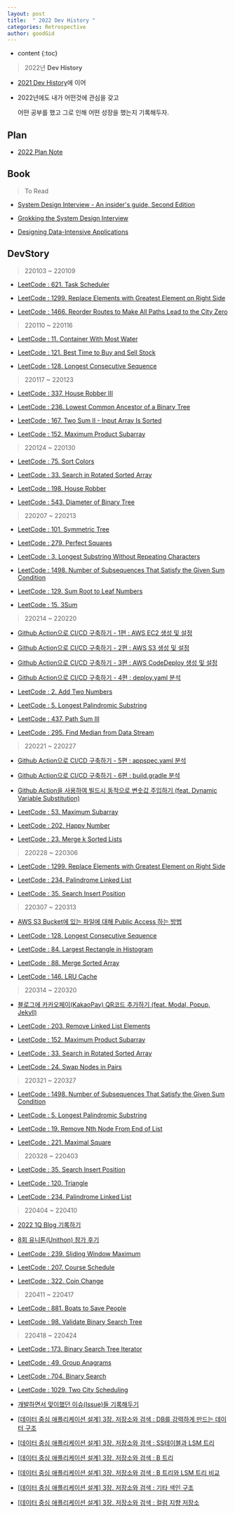 ```yaml
---
layout: post
title:  " 2022 Dev History "
categories: Retrospective
author: goodGid
---
```

* content
{:toc}

> 2022년 **Dev History**

* [2021 Dev History]({{site.url}}/2021-Retrospective)에 이어

* 2022년에도 내가 어떤것에 관심을 갖고

  어떤 공부를 했고 그로 인해 어떤 성장을 했는지 기록해두자.


## Plan

* [2022 Plan Note](https://gist.github.com/goodGid/970c5bce4ad21eb2eb012fc6bbed82c8)

<script src="https://gist.github.com/goodGid/970c5bce4ad21eb2eb012fc6bbed82c8.js"></script>


## Book

> To Read

* [System Design Interview - An insider's guide, Second Edition](https://book.naver.com/bookdb/book_detail.nhn?bid=16750882)

* [Grokking the System Design Interview](https://www.educative.io/courses/grokking-the-system-design-interview)

* [Designing Data-Intensive Applications](https://book.naver.com/bookdb/book_detail.nhn?bid=15910735)


## DevStory

> 220103 ~ 220109

* [LeetCode : 621. Task Scheduler]({{site.url}}/LeetCode-Task-Scheduler/#2-code-22-01-07)

* [LeetCode : 1299. Replace Elements with Greatest Element on Right Side]({{site.url}}/LeetCode-Replace-Elements-with-Greatest-Element-on-Right-Side/#1-code-22-01-08-x)

* [LeetCode : 1466. Reorder Routes to Make All Paths Lead to the City Zero]({{site.url}}/LeetCode-Reorder-Routes-to-Make-All-Paths-Lead-to-the-City-Zero/#1-code-22-01-09)

> 220110 ~ 220116

* [LeetCode : 11. Container With Most Water]({{site.url}}/LeetCode-Container-With-Most-Water/#3-code-22-01-15)

* [LeetCode : 121. Best Time to Buy and Sell Stock]({{site.url}}/LeetCode-Best-Time-to-Buy-and-Sell-Stock/#3-code-22-01-15)

* [LeetCode : 128. Longest Consecutive Sequence]({{site.url}}/LeetCode-Longest-Consecutive-Sequence/#1-code-22-01-15)

> 220117 ~ 220123

* [LeetCode : 337. House Robber III]({{site.url}}/LeetCode-House-Robber-III/#2-code-22-01-20)

* [LeetCode : 236. Lowest Common Ancestor of a Binary Tree]({{site.url}}/LeetCode-Lowest-Common-Ancestor-of-a-Binary-Tree/#2-code-22-01-20)

* [LeetCode : 167. Two Sum II - Input Array Is Sorted]({{site.url}}/LeetCode-Two-Sum-II-Input-Array-Is-Sorted/#1-code-22-01-21-x)

* [LeetCode : 152. Maximum Product Subarray]({{site.url}}/LeetCode-Maximum-Product-Subarray/#1-code-22-01-21)

> 220124 ~ 220130

* [LeetCode : 75. Sort Colors]({{site.url}}/LeetCode-Sort-Colors/#2-code-22-01-28)

* [LeetCode : 33. Search in Rotated Sorted Array]({{site.url}}/LeetCode-copy/#1-code-22-01-30)

* [LeetCode : 198. House Robber]({{site.url}}/LeetCode-House-Robber/#2-code-22-01-30-x)

* [LeetCode : 543. Diameter of Binary Tree]({{site.url}}/LeetCode-Diameter-of-Binary-Tree/#2-code-22-01-31-x)

> 220207 ~ 220213

* [LeetCode : 101. Symmetric Tree]({{site.url}}/LeetCode-Symmetric-Tree/#2-code-22-02-09)

* [LeetCode : 279. Perfect Squares]({{site.url}}/LeetCode-Perfect-Squares/#2-code-22-02-11)

* [LeetCode : 3. Longest Substring Without Repeating Characters]({{site.url}}/LeetCode-Longest-Substring-Without-Repeating-Characters/#2-code-22-02-11-x)

* [LeetCode : 1498. Number of Subsequences That Satisfy the Given Sum Condition]({{site.url}}/LeetCode-Number-of-Subsequences-That-Satisfy-the-Given-Sum-Condition/#1-code-22-02-12)

* [LeetCode : 129. Sum Root to Leaf Numbers]({{site.url}}/LeetCode-Sum-Root-to-Leaf-Numbers/#1-code-22-02-13-x)

* [LeetCode : 15. 3Sum]({{site.url}}/LeetCode-3Sum/#1-code-22-02-13-x)

> 220214 ~ 220220

* [Github Action으로 CI/CD 구축하기 - 1편 : AWS EC2 생성 및 설정]({{site.url}}/Github-Action-CI-CD-AWS-EC2/)

* [Github Action으로 CI/CD 구축하기 - 2편 : AWS S3 생성 및 설정]({{site.url}}/Github-Action-CI-CD-AWS-S3/)

* [Github Action으로 CI/CD 구축하기 - 3편 : AWS CodeDeploy 생성 및 설정]({{site.url}}/Github-Action-CI-CD-AWS-CodeDeploy/)

* [Github Action으로 CI/CD 구축하기 - 4편 : deploy.yaml 분석]({{site.url}}/Github-Action-CI-CD-Workflows/)

* [LeetCode : 2. Add Two Numbers]({{site.url}}/LeetCode-Add-Two-Numbers/#3-code-22-02-14-x)

* [LeetCode : 5. Longest Palindromic Substring]({{site.url}}/LeetCode-Longest-Palindromic-Substring/#1-code-22-02-15)

* [LeetCode : 437. Path Sum III]({{site.url}}/LeetCode-Path-Sum-III/#2-code-22-02-14)

* [LeetCode : 295. Find Median from Data Stream]({{site.url}}/LeetCode-Find-Median-from-Data-Stream/#2-code-22-02-20)

> 220221 ~ 220227

* [Github Action으로 CI/CD 구축하기 - 5편 : appspec.yaml 분석]({{site.url}}/Github-Action-CI-CD-CodeDeploy-App-Spec-File/)

* [Github Action으로 CI/CD 구축하기 - 6편 : build.gradle 분석]({{site.url}}/Github-Action-CI-CD-Build-Gradle-File/)

* [Github Action을 사용하여 빌드시 동적으로 변숫값 주입하기 (feat. Dynamic Variable Substitution)]({{site.url}}/Github-Action-Dynamic-Variable-Substitution/)

* [LeetCode : 53. Maximum Subarray]({{site.url}}/LeetCode-Maximum-Subarray/#1-code-22-02-21-x)

* [LeetCode : 202. Happy Number]({{site.url}}/LeetCode-Happy-Number/#1-code-22-02-24-x)

* [LeetCode : 23. Merge k Sorted Lists]({{site.url}}/LeetCode-Merge-k-Sorted-Lists/#1-code-22-02-27-x)

> 220228 ~ 220306

* [LeetCode : 1299. Replace Elements with Greatest Element on Right Side]({{site.url}}/LeetCode-Replace-Elements-with-Greatest-Element-on-Right-Side/#2-code-22-03-06-x)

* [LeetCode : 234. Palindrome Linked List]({{site.url}}/LeetCode-Palindrome-Linked-List/#3-code-22-03-06)

* [LeetCode : 35. Search Insert Position]({{site.url}}/LeetCode-Search-Insert-Position/#1-code-22-03-06-x)

> 220307 ~ 220313

* [AWS S3 Bucket에 있는 파일에 대해 Public Access 하는 방법]({{site.url}}/AWS-S3-File-Public-Access)

* [LeetCode : 128. Longest Consecutive Sequence]({{site.url}}/LeetCode-Longest-Consecutive-Sequence/#2-code-22-03-10)

* [LeetCode : 84. Largest Rectangle in Histogram]({{site.url}}/LeetCode-Largest-Rectangle-in-Histogram/#1-code-22-03-13)

* [LeetCode : 88. Merge Sorted Array]({{site.url}}/LeetCode-Merge-Sorted-Array/#3-code-22-03-13-x)

* [LeetCode : 146. LRU Cache]({{site.url}}/LeetCode-LRU-Cache/#2-code-22-03-13)

> 220314 ~ 220320

* [블로그에 카카오페이(KakaoPay) QR코드 추가하기 (feat. Modal, Popup, Jekyll)]({{site.url}}/KakaoPay-QR-Code)

* [LeetCode : 203. Remove Linked List Elements]({{site.url}}/LeetCode-Remove-Linked-List-Elements/#1-code-22-03-16-x)

* [LeetCode : 152. Maximum Product Subarray]({{site.url}}/LeetCode-Maximum-Product-Subarray/#2-code-22-03-20)

* [LeetCode : 33. Search in Rotated Sorted Array]({{site.url}}/LeetCode-Search-in-Rotated-Sorted-Array/#2-code-22-03-20)

* [LeetCode : 24. Swap Nodes in Pairs]({{site.url}}/LeetCode-Swap-Nodes-in-Pairs/#1-code-22-03-20-x)

> 220321 ~ 220327

* [LeetCode : 1498. Number of Subsequences That Satisfy the Given Sum Condition]({{site.url}}/LeetCode-Number-of-Subsequences-That-Satisfy-the-Given-Sum-Condition/#2-code-22-03-26)

* [LeetCode : 5. Longest Palindromic Substring]({{site.url}}/LeetCode-Longest-Palindromic-Substring/#2-code-22-03-26)

* [LeetCode : 19. Remove Nth Node From End of List]({{site.url}}/LeetCode-Remove-Nth-Node-From-End-of-List/#3-code-22-03-26-x)

* [LeetCode : 221. Maximal Square]({{site.url}}/LeetCode-Maximal-Square/#1-code-22-03-27)

> 220328 ~ 220403

* [LeetCode : 35. Search Insert Position]({{site.url}}/LeetCode-Search-Insert-Position/#2-code-22-03-29-x)

* [LeetCode : 120. Triangle]({{site.url}}/LeetCode-Triangle/#1-code-22-04-02-x)

* [LeetCode : 234. Palindrome Linked List]({{site.url}}/LeetCode-Palindrome-Linked-List/#4-code-22-04-02-x)

> 220404 ~ 220410

* [2022 1Q Blog 기록하기]({{site.url}}/2022-1Q-Blog)

* [8회 유니톤(Unithon) 참가 후기]({{site.url}}/2022-8th-Unithon)

* [LeetCode : 239. Sliding Window Maximum]({{site.url}}/LeetCode-Sliding-Window-Maximum/#1-code-22-04-06)

* [LeetCode : 207. Course Schedule]({{site.url}}/LeetCode-Course-Schedule/#1-code-22-04-07)

* [LeetCode : 322. Coin Change]({{site.url}}/LeetCode-Coin-Change/#2-code-22-04-08-x)

> 220411 ~ 220417

* [LeetCode : 881. Boats to Save People]({{site.url}}/LeetCode-Boats-to-Save-People/#1-code-22-04-12)

* [LeetCode : 98. Validate Binary Search Tree]({{site.url}}/LeetCode-Validate-Binary-Search-Tree/#1-code-22-04-15)

> 220418 ~ 220424

* [LeetCode : 173. Binary Search Tree Iterator]({{site.url}}/LeetCode-Binary-Search-Tree-Iterator)

* [LeetCode : 49. Group Anagrams]({{site.url}}/LeetCode-Group-Anagrams/#3-code-22-04-20)

* [LeetCode : 704. Binary Search]({{site.url}}/LeetCode-Binary-Search/#1-code-22-04-20-x)

* [LeetCode : 1029. Two City Scheduling]({{site.url}}/LeetCode-Two-City-Scheduling/#1-code-22-04-23)

* [개발하면서 맞이했던 이슈(Issue)들 기록해두기]({{site.url}}/Record-the-issues-i-encountered-while-developing)

* [[데이터 중심 애플리케이션 설계] 3장. 저장소와 검색 : DB를 강력하게 만드는 데이터 구조]({{site.url}}/SD-Repository-and-Search-Data-Structures-that-Make-the-DB-powerful)

* [[데이터 중심 애플리케이션 설계] 3장. 저장소와 검색 : SS테이블과 LSM 트리]({{site.url}}/SD-Repository-and-Search-SS-table-and-LSM-tree)

* [[데이터 중심 애플리케이션 설계] 3장. 저장소와 검색 : B 트리]({{site.url}}/SD-Repository-and-Search-B-Tree)

* [[데이터 중심 애플리케이션 설계] 3장. 저장소와 검색 : B 트리와 LSM 트리 비교]({{site.url}}/SD-Repository-and-Search-Comparison-of-B-tree-and-LSM-tree)

* [[데이터 중심 애플리케이션 설계] 3장. 저장소와 검색 : 기타 색인 구조]({{site.url}}/SD-Repository-and-Search-Other-Index-Structures)

* [[데이터 중심 애플리케이션 설계] 3장. 저장소와 검색 : 컬럼 지향 저장소]({{site.url}}/SD-Repository-and-Search-Column-Oriented-Storage)

